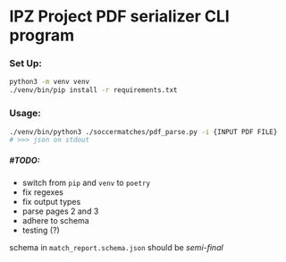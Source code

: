 # IPZ Project PDF serializer CLI program

### Set Up:
```sh
python3 -m venv venv
./venv/bin/pip install -r requirements.txt
```

### Usage:
```sh
./venv/bin/python3 ./soccermatches/pdf_parse.py -i {INPUT PDF FILE}
# >>> json on stdout
```

##### #TODO:
- switch from `pip` and `venv` to `poetry`
- fix regexes
- fix output types
- parse pages 2 and 3
- adhere to schema
- testing (?)

schema in `match_report.schema.json` should be _semi-final_
